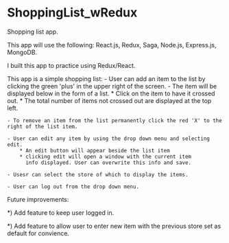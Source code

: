 # ShoppingList_wRedux
Shopping list app. 

This app will use the following: React.js, Redux, Saga, Node.js, Express.js, MongoDB.

I built this app to practice using Redux/React.

This app is a simple shopping list:
    - User can add an item to the list by clicking the green 'plus' in the upper right of the screen.
    - The item will be displayed below in the form of a list.
        * Click on the item to have it crossed out.
        * The total number of items not crossed out are displayed at the top left.

    - To remove an item from the list permanently click the red 'X' to the right of the list item.

    - User can edit any item by using the drop down menu and selecting edit.
        * An edit button will appear beside the list item
        * clicking edit will open a window with the current item
          info displayed. User can overwrite this info and save.

    - Usesr can select the store of which to display the items.

    - User can log out from the drop down menu.

Future improvements:

*) Add feature to keep user logged in.

*) Add feature to allow user to enter new item with the previous store set as default for convience.










